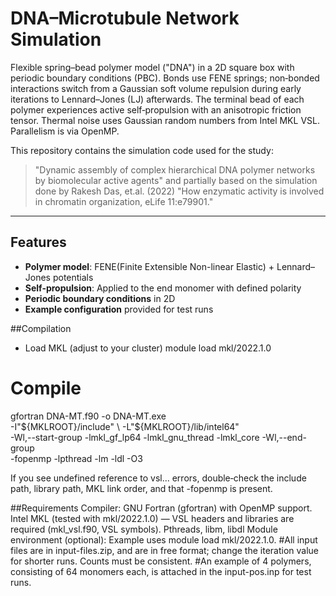 # DNA–Microtubule Network Simulation

Flexible spring–bead polymer model ("DNA") in a 2D square box with periodic boundary conditions (PBC). Bonds use FENE springs; non‑bonded interactions switch from a Gaussian soft volume repulsion during early iterations to Lennard–Jones (LJ) afterwards. The terminal bead of each polymer experiences active self‑propulsion with an anisotropic friction tensor. Thermal noise uses Gaussian random numbers from Intel MKL VSL. Parallelism is via OpenMP.

This repository contains the simulation code used for the study:
> "Dynamic assembly of complex hierarchical DNA polymer networks by biomolecular active agents"
> and partially based on the simulation done by Rakesh Das, et.al. (2022) "How enzymatic activity is involved in chromatin organization, eLife 11:e79901."

----
## Features
- **Polymer model**: FENE(Finite Extensible Non-linear Elastic) + Lennard–Jones potentials
- **Self-propulsion**: Applied to the end monomer with defined polarity
- **Periodic boundary conditions** in 2D
- **Example configuration** provided for test runs

##Compilation
-  Load MKL (adjust to your cluster)
module load mkl/2022.1.0

# Compile
gfortran DNA-MT.f90 -o DNA-MT.exe \
  -I"${MKLROOT}/include" \
  -L"${MKLROOT}/lib/intel64" \
  -Wl,--start-group -lmkl_gf_lp64 -lmkl_gnu_thread -lmkl_core -Wl,--end-group \
  -fopenmp -lpthread -lm -ldl -O3

If you see undefined reference to vsl... errors, double‑check the include path, library path, MKL link order, and that -fopenmp is present.

##Requirements
Compiler: GNU Fortran (gfortran) with OpenMP support.
Intel MKL (tested with mkl/2022.1.0) — VSL headers and libraries are required (mkl_vsl.f90, VSL symbols).
Pthreads, libm, libdl
Module environment (optional): Example uses module load mkl/2022.1.0.
#All input files are in input-files.zip, and are in free format; change the iteration value for shorter runs. Counts must be consistent.
#An example of 4 polymers, consisting of 64 monomers each, is attached in the input-pos.inp for test runs.
